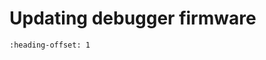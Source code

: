 # Updating debugger firmware 


```{include} ../topics/updating_mcxn_board_firmware.md
:heading-offset: 1
```

